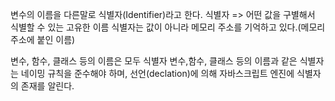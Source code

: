 변수의 이름을 다른말로 식별자(Identifier)라고 한다.
식별자 => 어떤 값을 구별해서 식별할 수 있는 고유한 이름 
식별자는 값이 아니라 메모리 주소를 기억하고 있다.(메모리 주소에 붙인 이름)

변수, 함수, 클래스 등의 이름은 모두 식별자
변수,함수, 클래스 등의 이름과 같은 식별자는 네이밍 규칙을 준수해야 하며, 선언(declation)에 의해 자바스크립트 엔진에 식별자의 존재를 알린다.